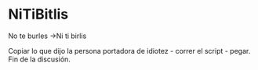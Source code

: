 # NiTiBitlis

No te burles ->Ni ti birlis

Copiar lo que dijo la persona portadora de idiotez - correr el script - pegar. Fin de la discusión.
